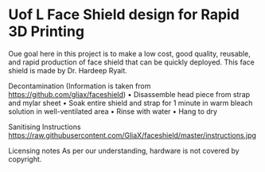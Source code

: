 # Uof L Face Shield design for Rapid 3D Printing

Oue goal here in this project is to make a low cost, good quality, reusable, and rapid production of face shield that can be quickly deployed.
This face shield is made by Dr. Hardeep Ryait.


Decontamination (Information is taken from https://github.com/gliax/faceshield)
•	Disassemble head piece from strap and mylar sheet
•	Soak entire shield and strap for 1 minute in warm bleach solution in well-ventilated area
•	Rinse with water
•	Hang to dry


Sanitising Instructions
https://raw.githubusercontent.com/GliaX/faceshield/master/instructions.jpg

Licensing notes
As per our understanding, hardware is not covered by copyright. 
